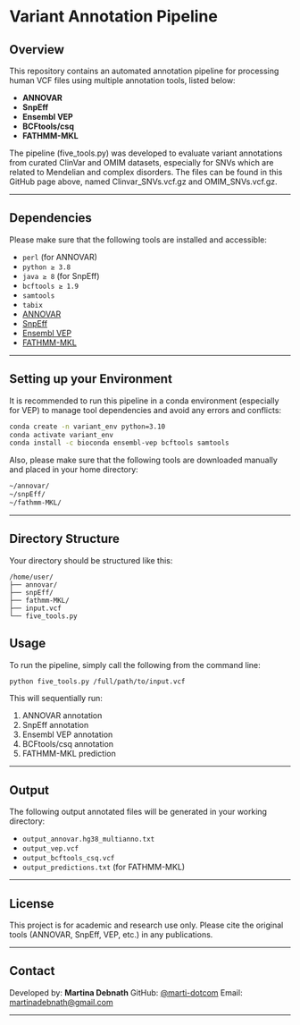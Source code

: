 # Variant Annotation Pipeline

## Overview

This repository contains an automated annotation pipeline for processing human VCF files using multiple annotation tools, listed below:

* **ANNOVAR**
* **SnpEff**
* **Ensembl VEP**
* **BCFtools/csq**
* **FATHMM-MKL**

The pipeline (five_tools.py) was developed to evaluate variant annotations from curated ClinVar and OMIM datasets, especially for SNVs which are related to Mendelian and complex disorders. The files can be found in this GitHub page above, named Clinvar_SNVs.vcf.gz and OMIM_SNVs.vcf.gz.

---

## Dependencies

Please make sure that the following tools are installed and accessible:

* `perl` (for ANNOVAR)
* `python ≥ 3.8`
* `java ≥ 8` (for SnpEff)
* `bcftools ≥ 1.9`
* `samtools`
* `tabix`
* [ANNOVAR](http://www.openbioinformatics.org/annovar/)
* [SnpEff](https://pcingola.github.io/SnpEff/)
* [Ensembl VEP](https://www.ensembl.org/info/docs/tools/vep/index.html)
* [FATHMM-MKL](http://fathmm.biocompute.org.uk/fathmmMKL.htm)

---

## Setting up your Environment

It is recommended to run this pipeline in a conda environment (especially for VEP) to manage tool dependencies and avoid any errors and conflicts:

```bash
conda create -n variant_env python=3.10
conda activate variant_env
conda install -c bioconda ensembl-vep bcftools samtools
```

Also, please make sure that the following tools are downloaded manually and placed in your home directory:

```bash
~/annovar/
~/snpEff/
~/fathmm-MKL/
```

---

## Directory Structure

Your directory should be structured like this:

```
/home/user/
├── annovar/
├── snpEff/
├── fathmm-MKL/
├── input.vcf
└── five_tools.py
```

## Usage

To run the pipeline, simply call the following from the command line:

```bash
python five_tools.py /full/path/to/input.vcf
```

This will sequentially run:

1. ANNOVAR annotation
2. SnpEff annotation
3. Ensembl VEP annotation
4. BCFtools/csq annotation
5. FATHMM-MKL prediction

---

## Output

The following output annotated files will be generated in your working directory:

* `output_annovar.hg38_multianno.txt`
* `output_vep.vcf`
* `output_bcftools_csq.vcf`
* `output_predictions.txt` (for FATHMM-MKL)

---


## License

This project is for academic and research use only. Please cite the original tools (ANNOVAR, SnpEff, VEP, etc.) in any publications.

---

## Contact

Developed by: **Martina Debnath**
GitHub: [@marti-dotcom](https://github.com/marti-dotcom)
Email: martinadebnath@gmail.com

---
